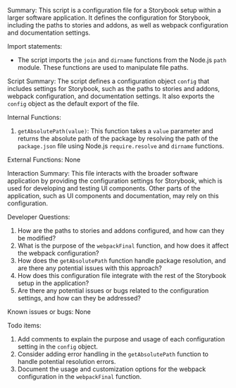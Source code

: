 Summary:
This script is a configuration file for a Storybook setup within a larger software application. It defines the configuration for Storybook, including the paths to stories and addons, as well as webpack configuration and documentation settings.

Import statements:
- The script imports the `join` and `dirname` functions from the Node.js `path` module. These functions are used to manipulate file paths.

Script Summary:
The script defines a configuration object `config` that includes settings for Storybook, such as the paths to stories and addons, webpack configuration, and documentation settings. It also exports the `config` object as the default export of the file.

Internal Functions:
1. `getAbsolutePath(value)`: This function takes a `value` parameter and returns the absolute path of the package by resolving the path of the `package.json` file using Node.js `require.resolve` and `dirname` functions.

External Functions:
None

Interaction Summary:
This file interacts with the broader software application by providing the configuration settings for Storybook, which is used for developing and testing UI components. Other parts of the application, such as UI components and documentation, may rely on this configuration.

Developer Questions:
1. How are the paths to stories and addons configured, and how can they be modified?
2. What is the purpose of the `webpackFinal` function, and how does it affect the webpack configuration?
3. How does the `getAbsolutePath` function handle package resolution, and are there any potential issues with this approach?
4. How does this configuration file integrate with the rest of the Storybook setup in the application?
5. Are there any potential issues or bugs related to the configuration settings, and how can they be addressed?

Known issues or bugs:
None

Todo items:
1. Add comments to explain the purpose and usage of each configuration setting in the `config` object.
2. Consider adding error handling in the `getAbsolutePath` function to handle potential resolution errors.
3. Document the usage and customization options for the webpack configuration in the `webpackFinal` function.